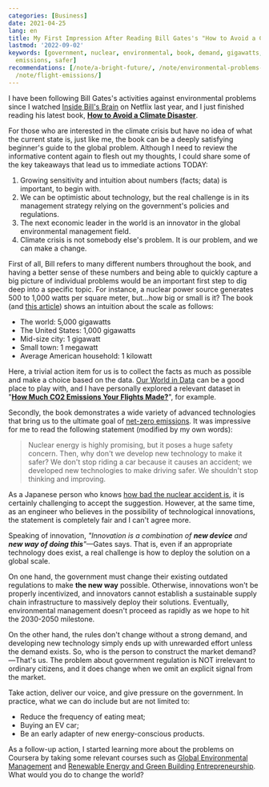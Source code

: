 ```yaml
---
categories: [Business]
date: 2021-04-25
lang: en
title: My First Impression After Reading Bill Gates's "How to Avoid a Climate Disaster"
lastmod: '2022-09-02'
keywords: [government, nuclear, environmental, book, demand, gigawatts, numbers, energy,
  emissions, safer]
recommendations: [/note/a-bright-future/, /note/environmental-problems-and-business/,
  /note/flight-emissions/]
---
```


I have been following Bill Gates's activities against environmental problems since I watched [Inside Bill's Brain](https://www.netflix.com/title/80184771) on Netflix last year, and I just finished reading his latest book, **[How to Avoid a Climate Disaster](https://www.penguinrandomhouse.com/books/633968/how-to-avoid-a-climate-disaster-by-bill-gates/)**. 

For those who are interested in the climate crisis but have no idea of what the current state is, just like me, the book can be a deeply satisfying beginner's guide to the global problem. Although I need to review the informative content again to flesh out my thoughts, I could share some of the key takeaways that lead us to immediate actions TODAY:

1. Growing sensitivity and intuition about numbers (facts; data) is important, to begin with.
2. We can be optimistic about technology, but the real challenge is in its management strategy relying on the government's policies and regulations.
3. The next economic leader in the world is an innovator in the global environmental management field.
4. Climate crisis is not somebody else's problem. It is our problem, and we can make a change.

First of all, Bill refers to many different numbers throughout the book, and having a better sense of these numbers and being able to quickly capture a big picture of individual problems would be an important first step to dig deep into a specific topic. For instance, a nuclear power source generates 500 to 1,000 watts per square meter, but...how big or small is it? The book (and [this article](https://www.cnbc.com/2021/02/14/bill-gates-concepts-to-understand-the-climate-crisis.html)) shows an intuition about the scale as follows:

- The world: 5,000 gigawatts
- The United States: 1,000 gigawatts
- Mid-size city: 1 gigawatt
- Small town: 1 megawatt
- Average American household: 1 kilowatt

Here, a trivial action item for us is to collect the facts as much as possible and make a choice based on the data. [Our World in Data](https://ourworldindata.org/) can be a good place to play with, and I have personally explored a relevant dataset in "**[How Much CO2 Emissions Your Flights Made?](/note/flight-emissions/)**", for example.

Secondly, the book demonstrates a wide variety of advanced technologies that bring us to the ultimate goal of [net-zero emissions](https://www.myclimate.org/information/faq/faq-detail/what-does-net-zero-emissions-mean). It was impressive for me to read the following statement (modified by my own words):

> Nuclear energy is highly promising, but it poses a huge safety concern. Then, why don't we develop new technology to make it safer? We don't stop riding a car because it causes an accident; we developed new technologies to make driving safer. We shouldn't stop thinking and improving.

As a Japanese person who knows [how bad the nuclear accident is](https://www.world-nuclear.org/information-library/safety-and-security/safety-of-plants/fukushima-daiichi-accident.aspx), it is certainly challenging to accept the suggestion. However, at the same time, as an engineer who believes in the possibility of technological innovations, the statement is completely fair and I can't agree more.

Speaking of innovation, *"Innovation is a combination of **new device** and **new way of doing this**"*&mdash;Gates says. That is, even if an appropriate technology does exist, a real challenge is how to deploy the solution on a global scale.

On one hand, the government must change their existing outdated regulations to make **the new way** possible. Otherwise, innovations won't be properly incentivized, and innovators cannot establish a sustainable supply chain infrastructure to massively deploy their solutions. Eventually, environmental management doesn't proceed as rapidly as we hope to hit the 2030-2050 milestone. 

On the other hand, the rules don't change without a strong demand, and developing new technology simply ends up with unrewarded effort unless the demand exists. So, who is the person to construct the market demand?&mdash;That's us. The problem about government regulation is NOT irrelevant to ordinary citizens, and it does change when we omit an explicit signal from the market.

Take action, deliver our voice, and give pressure on the government. In practice, what we can do include but are not limited to:

- Reduce the frequency of eating meat;
- Buying an EV car;
- Be an early adapter of new energy-conscious products.

As a follow-up action, I started learning more about the problems on Coursera by taking some relevant courses such as [Global Environmental Management](https://www.coursera.org/learn/global-environmental-management) and [Renewable Energy and Green Building Entrepreneurship](https://www.coursera.org/learn/renewable-energy-entrepreneurship). What would you do to change the world?